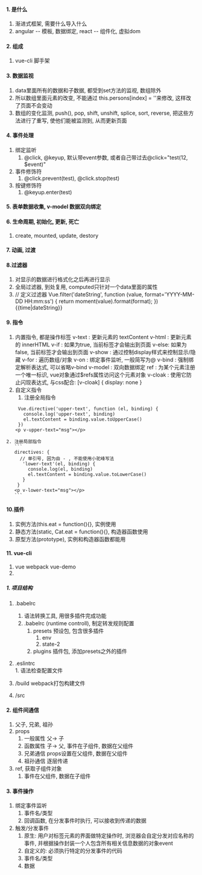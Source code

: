 #### 1. 是什么
  1. 渐进式框架, 需要什么导入什么
  2. angular -- 模板, 数据绑定,   react -- 组件化, 虚拟dom

#### 2. 组成
  1. vue-cli 脚手架

#### 3. 数据监视
  1. data里面所有的数据和子数据, 都受到set方法的监视, 数组除外
  2. 所以数组里面元素的改变, 不能通过 this.persons[index] = ''来修改, 这样改了页面不会变动
  3. 数组的变化监测, push(), pop, shift, unshift, splice, sort, reverse, 把这些方法进行了重写, 使他们能被监测到, 从而更新页面

#### 4. 事件处理
  1. 绑定监听
     1. @click, @keyup, 默认带event参数, 或者自己带过去@click="test(12, $event)"
  2. 事件修饰符
     1. @click.prevent(test), @click.stop(test)
  3. 按键修饰符
     1. @keyup.enter(test)

#### 5. 表单数据收集, v-model 数据双向绑定

#### 6. 生命周期, 初始化, 更新, 死亡
  1. create, mounted, update, destory

#### 7. 动画, 过渡
  <transtion name=""></transtion>

#### 8.过滤器
  1. 对显示的数据进行格式化之后再进行显示
  2. 全局过滤器, 到处复用, computed只针对一个data里面的属性
  3.  // 定义过滤器
  Vue.filter('dateString', function (value, format='YYYY-MM-DD HH:mm:ss') {
    return moment(value).format(format);
  })
  {{time|dateString}}

#### 9. 指令
  1. 内置指令, 都是操作标签
    v-text : 更新元素的 textContent
    v-html : 更新元素的 innerHTML
    v-if : 如果为true, 当前标签才会输出到页面
    v-else: 如果为false, 当前标签才会输出到页面
    v-show : 通过控制display样式来控制显示/隐藏
    v-for : 遍历数组/对象
    v-on : 绑定事件监听, 一般简写为@
    v-bind : 强制绑定解析表达式, 可以省略v-bind
    v-model : 双向数据绑定
    ref : 为某个元素注册一个唯一标识, vue对象通过$refs属性访问这个元素对象
    v-cloak : 使用它防止闪现表达式, 与css配合: [v-cloak] { display: none }
  2. 自定义指令
     1. 注册全局指令
       ```
        Vue.directive('upper-text', function (el, binding) {
          console.log('upper-text', binding)
          el.textContent = binding.value.toUpperCase()
        })
       <p v-upper-text="msg"></p>
       ```
    2. 注册局部指令
       ```
       directives: {
         // 单引号, 因为由 - , 不能使用小驼峰写法
          'lower-text'(el, binding) {
            console.log(el, binding)
            el.textContent = binding.value.toLowerCase()
          }
        }
       <p v-lower-text="msg"></p>
       ``` 
#### 10.插件
  1. 实例方法(this.eat = function(){}, 实例使用
  2. 静态方法(static, Cat.eat = function(){}, 构造器函数使用
  3. 原型方法(prototype), 实例和构造器函数都能用

  
#### 11. vue-cli
  1. vue webpack vue-demo
  2. 

##### 1. 项目结构
  1. .babelrc
     1. 语法转换工具, 用很多插件完成功能
     2. .babelrc  (runtime controll), 制定转发规则配置
        1. presets 预设包, 包含很多插件
           1. env
           2. state-2
        2. plugins 插件包, 添加presets之外的插件

  2. .eslintrc  
    1. 语法检查配置文件
  3. /build webpack打包构建文件
  4. /src
  
#### 2. 组件间通信
  1. 父子, 兄弟, 祖孙
  2. props
     1. 一般属性 父-> 子
     2. 函数属性 子-> 父, 事件在子组件, 数据在父组件
     3. 兄弟通信 props设置在父组件, 数据在父组件
     4. 祖孙通信 逐层传递
  3. ref, 获取子组件对象
     1. 事件在父组件, 数据在子组件

#### 3. 事件操作
  1. 绑定事件监听
     1. 事件名/类型
     2. 回调函数, 在分发事件时执行, 可以接收到传递的数据
  2. 触发/分发事件
     1. 原生: 用户对标签元素的界面做特定操作时, 浏览器会自定分发对应名称的事件, 并根据操作封装一个人包含所有相关信息数据的对象event
     2. 自定义的: 必须执行特定的分发事件的代码
     3. 事件名/类型
     4. 数据
   
